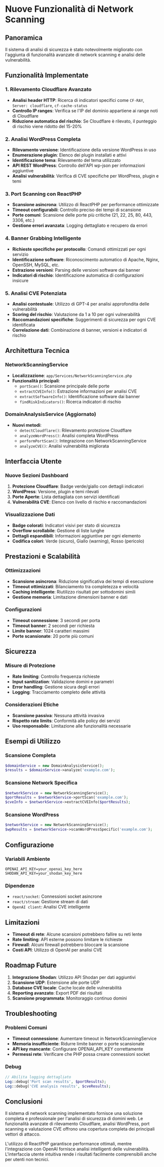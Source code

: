 # Nuove Funzionalità di Network Scanning

## Panoramica

Il sistema di analisi di sicurezza è stato notevolmente migliorato con l'aggiunta di funzionalità avanzate di network scanning e analisi delle vulnerabilità.

## Funzionalità Implementate

### 1. Rilevamento Cloudflare Avanzato
- **Analisi header HTTP**: Ricerca di indicatori specifici come `CF-RAY`, `Server: cloudflare`, `cf-cache-status`
- **Controllo IP ranges**: Verifica se l'IP del dominio appartiene ai range noti di Cloudflare
- **Riduzione automatica del rischio**: Se Cloudflare è rilevato, il punteggio di rischio viene ridotto del 15-20%

### 2. Analisi WordPress Completa
- **Rilevamento versione**: Identificazione della versione WordPress in uso
- **Enumerazione plugin**: Elenco dei plugin installati e attivi
- **Identificazione tema**: Rilevamento del tema utilizzato
- **API REST WordPress**: Controllo dell'API wp-json per informazioni aggiuntive
- **Analisi vulnerabilità**: Verifica di CVE specifiche per WordPress, plugin e temi

### 3. Port Scanning con ReactPHP
- **Scansione asincrona**: Utilizzo di ReactPHP per performance ottimizzate
- **Timeout configurabili**: Controllo preciso dei tempi di scansione
- **Porte comuni**: Scansione delle porte più critiche (21, 22, 25, 80, 443, 3306, etc.)
- **Gestione errori avanzata**: Logging dettagliato e recupero da errori

### 4. Banner Grabbing Intelligente
- **Richieste specifiche per protocollo**: Comandi ottimizzati per ogni servizio
- **Identificazione software**: Riconoscimento automatico di Apache, Nginx, OpenSSH, MySQL, etc.
- **Estrazione versioni**: Parsing delle versioni software dai banner
- **Indicatori di rischio**: Identificazione automatica di configurazioni insicure

### 5. Analisi CVE Potenziata
- **Analisi contestuale**: Utilizzo di GPT-4 per analisi approfondita delle vulnerabilità
- **Scoring del rischio**: Valutazione da 1 a 10 per ogni vulnerabilità
- **Raccomandazioni specifiche**: Suggerimenti di sicurezza per ogni CVE identificata
- **Correlazione dati**: Combinazione di banner, versioni e indicatori di rischio

## Architettura Tecnica

### NetworkScanningService
- **Localizzazione**: `app/Services/NetworkScanningService.php`
- **Funzionalità principali**:
  - `portScan()`: Scansione principale delle porte
  - `extractCVEInfo()`: Estrazione informazioni per analisi CVE
  - `extractSoftwareInfo()`: Identificazione software dai banner
  - `findRiskIndicators()`: Ricerca indicatori di rischio

### DomainAnalysisService (Aggiornato)
- **Nuovi metodi**:
  - `detectCloudflare()`: Rilevamento protezione Cloudflare
  - `analyzeWordPress()`: Analisi completa WordPress
  - `performPortScan()`: Integrazione con NetworkScanningService
  - `analyzeCVE()`: Analisi vulnerabilità migliorata

## Interfaccia Utente

### Nuove Sezioni Dashboard
1. **Protezione Cloudflare**: Badge verde/giallo con dettagli indicatori
2. **WordPress**: Versione, plugin e temi rilevati
3. **Porte Aperte**: Lista dettagliata con servizi identificati
4. **Vulnerabilità CVE**: Elenco con livello di rischio e raccomandazioni

### Visualizzazione Dati
- **Badge colorati**: Indicatori visivi per stato di sicurezza
- **Overflow scrollabile**: Gestione di liste lunghe
- **Dettagli espandibili**: Informazioni aggiuntive per ogni elemento
- **Codifica colori**: Verde (sicuro), Giallo (warning), Rosso (pericolo)

## Prestazioni e Scalabilità

### Ottimizzazioni
- **Scansione asincrona**: Riduzione significativa dei tempi di esecuzione
- **Timeout ottimizzati**: Bilanciamento tra completezza e velocità
- **Caching intelligente**: Riutilizzo risultati per sottodomini simili
- **Gestione memoria**: Limitazione dimensioni banner e dati

### Configurazioni
- **Timeout connessione**: 3 secondi per porta
- **Timeout banner**: 2 secondi per richiesta
- **Limite banner**: 1024 caratteri massimi
- **Porte scansionate**: 20 porte più comuni

## Sicurezza

### Misure di Protezione
- **Rate limiting**: Controllo frequenza richieste
- **Input sanitization**: Validazione domini e parametri
- **Error handling**: Gestione sicura degli errori
- **Logging**: Tracciamento completo delle attività

### Considerazioni Etiche
- **Scansione passiva**: Nessuna attività invasiva
- **Rispetto rate limits**: Conformità alle policy dei servizi
- **Uso responsabile**: Limitazione alle funzionalità necessarie

## Esempi di Utilizzo

### Scansione Completa
```php
$domainService = new DomainAnalysisService();
$results = $domainService->analyze('example.com');
```

### Scansione Network Specifica
```php
$networkService = new NetworkScanningService();
$portResults = $networkService->portScan('example.com');
$cveInfo = $networkService->extractCVEInfo($portResults);
```

### Scansione WordPress
```php
$networkService = new NetworkScanningService();
$wpResults = $networkService->scanWordPressSpecific('example.com');
```

## Configurazione

### Variabili Ambiente
```env
OPENAI_API_KEY=your_openai_key_here
SHODAN_API_KEY=your_shodan_key_here
```

### Dipendenze
- `react/socket`: Connessioni socket asincrone
- `react/stream`: Gestione stream di dati
- `OpenAI client`: Analisi CVE intelligente

## Limitazioni

- **Timeout di rete**: Alcune scansioni potrebbero fallire su reti lente
- **Rate limiting**: API esterne possono limitare le richieste
- **Firewall**: Alcuni firewall potrebbero bloccare la scansione
- **Costi API**: Utilizzo di OpenAI per analisi CVE

## Roadmap Future

1. **Integrazione Shodan**: Utilizzo API Shodan per dati aggiuntivi
2. **Scansione UDP**: Estensione alle porte UDP
3. **Database CVE locale**: Cache locale delle vulnerabilità
4. **Reporting avanzato**: Export PDF dei risultati
5. **Scansione programmata**: Monitoraggio continuo domini

## Troubleshooting

### Problemi Comuni
- **Timeout connessione**: Aumentare timeout in NetworkScanningService
- **Memoria insufficiente**: Ridurre limite banner o porte scansionate
- **API key mancante**: Configurare OPENAI_API_KEY correttamente
- **Permessi rete**: Verificare che PHP possa creare connessioni socket

### Debug
```php
// Abilita logging dettagliato
Log::debug('Port scan results', $portResults);
Log::debug('CVE analysis results', $cveResults);
```

## Conclusioni

Il sistema di network scanning implementato fornisce una soluzione completa e professionale per l'analisi di sicurezza di domini web. Le funzionalità avanzate di rilevamento Cloudflare, analisi WordPress, port scanning e valutazione CVE offrono una copertura completa dei principali vettori di attacco.

L'utilizzo di ReactPHP garantisce performance ottimali, mentre l'integrazione con OpenAI fornisce analisi intelligenti delle vulnerabilità. L'interfaccia utente intuitiva rende i risultati facilmente comprensibili anche per utenti non tecnici. 